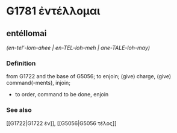 # G1781 ἐντέλλομαι

## entéllomai

_(en-tel'-lom-ahee | en-TEL-loh-meh | ane-TALE-loh-may)_

### Definition

from G1722 and the base of G5056; to enjoin; (give) charge, (give) command(-ments), injoin; 

- to order, command to be done, enjoin

### See also

[[G1722|G1722 ἐν]], [[G5056|G5056 τέλος]]
